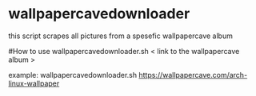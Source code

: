 # wallpapercavedownloader
this script scrapes all pictures from a spesefic wallpapercave album

#How to use
wallpapercavedownloader.sh < link to the wallpapercave album >

example:
wallpapercavedownloader.sh https://wallpapercave.com/arch-linux-wallpaper
